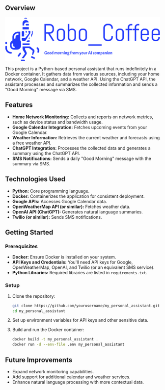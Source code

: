 ## Overview
![alt text](/Misc_imaging/logo-no-background.svg "Goodmorning!")

This project is a Python-based personal assistant that runs indefinitely in a Docker container. It gathers data from various sources, including your home network, Google Calendar, and a weather API. Using the ChatGPT API, the assistant processes and summarizes the collected information and sends a "Good Morning" message via SMS.

## Features

- **Home Network Monitoring:** Collects and reports on network metrics, such as device status and bandwidth usage.
- **Google Calendar Integration:** Fetches upcoming events from your Google Calendar.
- **Weather Information:** Retrieves the current weather and forecasts using a free weather API.
- **ChatGPT Integration:** Processes the collected data and generates a summary using the ChatGPT API.
- **SMS Notifications:** Sends a daily "Good Morning" message with the summary via SMS.

## Technologies Used

- **Python:** Core programming language.
- **Docker:** Containerizes the application for consistent deployment.
- **Google APIs:** Accesses Google Calendar data.
- **OpenWeatherMap API (or similar):** Fetches weather data.
- **OpenAI API (ChatGPT):** Generates natural language summaries.
- **Twilio (or similar):** Sends SMS notifications.

## Getting Started

### Prerequisites

- **Docker:** Ensure Docker is installed on your system.
- **API Keys and Credentials:** You'll need API keys for Google, OpenWeatherMap, OpenAI, and Twilio (or an equivalent SMS service).
- **Python Libraries:** Required libraries are listed in `requirements.txt`.

### Setup

1. Clone the repository:
   ```bash
   git clone https://github.com/yourusername/my_personal_assistant.git
   cd my_personal_assistant
   ```

2. Set up environment variables for API keys and other sensitive data.

3. Build and run the Docker container:
   ```bash
   docker build -t my_personal_assistant .
   docker run -d --env-file .env my_personal_assistant
   ```

## Future Improvements

- Expand network monitoring capabilities.
- Add support for additional calendar and weather services.
- Enhance natural language processing with more contextual data.
